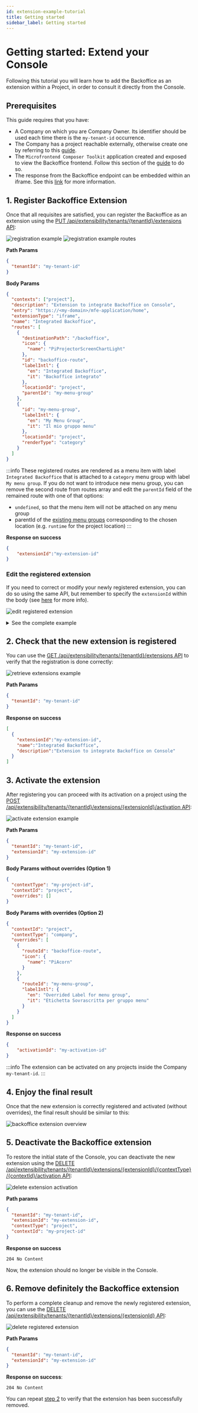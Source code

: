 ```yaml
---
id: extension-example-tutorial
title: Getting started
sidebar_label: Getting started
---
```


# Getting started: Extend your Console

Following this tutorial you will learn how to add the Backoffice as an extension within a Project, in order to consult it directly from the Console.

## Prerequisites

This guide requires that you have:

- A Company on which you are Company Owner. Its identifier should be used each time there is the `my-tenant-id` occurrence.
- The Company has a project reachable externally, otherwise create one by referring to this [guide](/console/project-configuration/create-a-project.mdx).
- The `Microfrontend Composer Toolkit` application created and exposed to view the Backoffice frontend. Follow this section of the [guide](/microfrontend-composer/tutorials/basics.mdx#setup-the-microservices) to do so.
- The response from the Backoffice endpoint can be embedded within an iframe. See this [link](/development_suite/api-console/api-design/endpoints.md#manage-advanced-endpoint-parameters) for more information.


## 1. Register Backoffice Extension

Once that all requisites are satisfied, you can register the Backoffice as an extension using the [PUT /api/extensibility/tenants/{tenantId}/extensions API](/console/console-extensibility/registration.md#how-to-register-your-extension):

![registration example](img/registrationExample.png)
![registration example routes](img/registrationExampleRoutes.png)

**Path Params**
```json
{
  "tenantId": "my-tenant-id"
}
```

**Body Params**
```json
{
  "contexts": ["project"],
  "description": "Extension to integrate Backoffice on Console",
  "entry": "https://<my-domain>/mfe-application/home",
  "extensionType": "iframe",
  "name": "Integrated Backoffice",
  "routes": [
    {
      "destinationPath": "/backoffice",
      "icon": {
        "name": "PiProjectorScreenChartLight"
      },
      "id": "backoffice-route",
      "labelIntl": {
        "en": "Integrated Backoffice",
        "it": "Backoffice integrato"
      },
      "locationId": "project",
      "parentId": "my-menu-group"
    },
    {
      "id": "my-menu-group",
      "labelIntl": {
        "en": "My Menu Group",
        "it": "Il mio gruppo menu"
      },
      "locationId": "project",
      "renderType": "category"
    }
  ]
}
```

:::info
These registered routes are rendered as a menu item with label `Integrated Backoffice` that is attached to a `category` menu group with label `My menu group`. If you do not want to introduce new menu group, you can remove the second route from routes array and edit the `parentId` field of the remained route with one of that options:
- `undefined`, so that the menu item will not be attached on any menu group 
- parentId of the [existing menu groups](/console/console-extensibility/locations.md) corresponding to the chosen location (e.g. `runtime` for the project location)
:::


**Response on success**
```json
{
    "extensionId":"my-extension-id"
}
```

### Edit the registered extension

If you need to correct or modify your newly registered extension, you can do so using the same API, but remember to specify the `extensionId` within the body (see [here](/console/console-extensibility/registration.md#edit-registered-extension) for more info).

![edit registered extension](img/editRegisteredExtension.png)

<details>
  <summary>See the complete example</summary>

**Path Params**
```json
{
  "tenantId": "my-tenant-id"
}
```

**Body Params**
```json
{
  "contexts": ["project"],
  "extensionId": "my-extension-id",
  "description": "Extension to integrate Backoffice on Console",
  "entry": "https://<my-domain>/mfe-application/home",
  "extensionType": "iframe",
  "name": "Integrated Backoffice",
  "routes": [
    {
      "destinationPath": "/backoffice",
      "icon": {
        "name": "PiProjectorScreenChartLight"
      },
      "id": "backoffice-route",
      "labelIntl": {
        "en": "Integrated Backoffice Edited",
        "it": "Backoffice integrato Modificato"
      },
      "locationId": "project",
      "parentId": "my-menu-group"
    },
    {
      "id": "my-menu-group",
      "labelIntl": {
        "en": "My Menu Group",
        "it": "Il mio gruppo menu"
      },
      "locationId": "project",
      "renderType": "category"
    },
  ]
}
```

**Response on success**: 
```
204 No Content
```

In this example, the `labelIntl` of the menu item has been modified.

</details>

## 2. Check that the new extension is registered

You can use the [GET /api/extensibility/tenants/{tenantId}/extensions API](/console/console-extensibility/registration.md#get-registered-extensions) to verify that the registration is done correctly:

![retrieve extensions example](img/retrieveExtensionsExample.png)

**Path Params**
```json
{
  "tenantId": "my-tenant-id"
}
```

**Response on success**
```json
[
  {
    "extensionId":"my-extension-id",
    "name":"Integrated Backoffice",
    "description":"Extension to integrate Backoffice on Console"
  }
]
```

## 3. Activate the extension

After registering you can proceed with its activation on a project using the [POST /api/extensibility/tenants/{tenantId}/extensions/{extensionId}/activation API](/console/console-extensibility/activation.md#activate-extensions):

![activate extension example](img/activateExtension.png)


**Path Params**
```json
{
  "tenantId": "my-tenant-id",
  "extensionId": "my-extension-id"
}
```

**Body Params without overrides (Option 1)**
```json
{
  "contextType": "my-project-id",
  "contextId": "project",
  "overrides": []
}
```

**Body Params with overrides (Option 2)**
```json
{
  "contextId": "project",
  "contextType": "company",
  "overrides": [
    {
      "routeId": "backoffice-route",
      "icon": {
        "name": "PiAcorn"
      }
    },
    {
      "routeId": "my-menu-group",
      "labelIntl": {
        "en": "Overrided Label for menu group",
        "it": "Etichetta Sovrascritta per gruppo menu"
      }
    }
  ]
}
```

**Response on success**
```json
{
    "activationId": "my-activation-id"
}
```

:::info
The extension can be activated on any projects inside the Company `my-tenant-id`.
:::

## 4. Enjoy the final result

Once that the new extension is correctly registered and activated (without overrides), the final result should be similar to this:

![backoffice extension overview](img/backofficeExtensionTutorial.png)

## 5. Deactivate the Backoffice extension

To restore the initial state of the Console, you can deactivate the new extension using the [DELETE /api/extensibility/tenants/{tenantId}/extensions/{extensionId}/{contextType}/{contextId}/activation API](/console/console-extensibility/activation.md#deactivate-an-extension):

![delete extension activation](img/deleteExtensionActivation.png)

**Path params**
```json
{
  "tenantId": "my-tenant-id",
  "extensionId": "my-extension-id",
  "contextType": "project",
  "contextId": "my-project-id"
}
```

**Response on success**
```
204 No Content
```

Now, the extension should no longer be visible in the Console.

## 6. Remove definitely the Backoffice extension

To perform a complete cleanup and remove the newly registered extension, you can use the [DELETE /api/extensibility/tenants/{tenantId}/extensions/{extensionId} API](/console/console-extensibility/registration.md#remove-registered-extension):

![delete registered extension](img/deleteRegisteredExtension.png)

**Path Params**
```json
{
  "tenantId": "my-tenant-id",
  "extensionId": "my-extension-id"
}
```

**Response on success**: 
```
204 No Content
```

You can repeat [step 2](#2-check-that-the-new-extension-is-registered) to verify that the extension has been successfully removed.